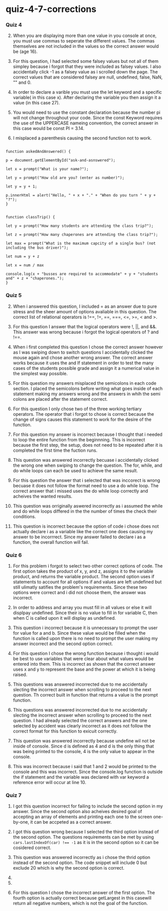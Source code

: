 # quiz-4-7-corrections

### Quiz 4

2. When you are displaying more than one value in you console at once, you must use commas to seperate the different values. The commas themselves are not included in the values so the correct answer would be (age 16).

8. For this question, I had selected some falsey values but not all of them simpley because i forgot that they were included as falsey values. I also accidentally click -1 as a falsey value as i scrolled down the page. The correct values that are considered falsey are null, undefined, false, NaN, "" and 0.

9. In order to declare a varible you must use the let keyword and a specific variable( in this case x). After declaring the variable you then assign it a value (in this case 27). 

10. You would need to use the constant declaration because the number pi will not change throughout your code. Since the const Keyword requires the use of the UPPERCASE nameing convention, the correct answer in this case would be const PI = 3.14.

11. I misplaced a parenthesis causing the second function not to work. 

```

function askedAndAnswered() {

p = document.getElementById("ask-and-asnswered");

let x = prompt("What is your name?");

let y = prompt("How old are you? (enter as number)");

let y = y + 1;

p.innerHtml = alert("Hello, " + x + "." + "When do you turn " + y + "?");
}


function classTrip() {

let y = prompt("How many students are attending the class trip?");

let z = prompt("How many chaperones are attending the class trip?");

let max = prompt("What is the maximum capcity of a single bus? (not including the bus driver)");

let num = y + z

let x = num / max

console.log(x + "busses are required to accommodate" + y + "students and" + z + "chaperones.");
}

```

### Quiz 5

2. When i answered this question, I included = as an answer due to pure stress and the sheer amount of options avaliable in this question. The correct list of relational operators is  !==, !=, ==, ===, <=, >=, < and >.

4. For this question I answer that the logical operators were !, ||, and &&. This answer was wrong because i forgot the logical operators of ? and !==.

6. When i first completed this question I chose the correct answer however as I was swiping down to switch questions I accidentally clicked the mouse again and chose another wrong answer. The correct answer works because it uses the and If statement in order to test the many cases of the students possible grade and assign it a numerical value in the simplest way possible. 

8. For this question my answers misplaced the semicolons in each code section. I placed the semicolons before writing what goes inside of each statement making my answers wrong and the answers in whih the semi colons are placed after the statement correct. 

9. For this question I only chose two of the three working tertiary operators. The operator that i forgot to chose is correct because the change of signs causes this statement to work for the desire of the function. 


11. For this question my answer is incorrect because I thought that i needed to loop the entire function from the beginnning. This is incorrect because the first step, the setup, does not need to be repeated after it is completed the first time the fuction runs.

12. This question was answered incorrectly becuase i accidentally clicked the wrong one when swiping to change the question. The for, while, and do while loops can each be used to achieve the same result. 

13. For this question the answer that i selected that was inccorect is wrong becuase it does not follow the format need to use a do while loop. The correct answer that i missed uses the do while loop correctly and acheives the wanted results. 

14. This question was orriginally aswered incorrectly as i assumed the while and do while loops differed in the the number of times the check their conditions. 

15. This question is incorrect because the option of code i chose does not actually declare i as a variable like the correct one does causing my answer to be incorrrect. Since my answer failed to declare i as a function, the overall function will fail. 

### Quiz 6

1. For this problem i forgot to select two other correct options of code. The first option takes the product of x, y, and z, assigns it to the variable product, and returns the variable product. The second option uses if statements to account for all options if and values are left undefined but still ulimatly satifies the problem's requirements. Since these two options were correct and i did not choose them, the answer was incorrect.

2. In order to address and array you must fill in all values or else it will displpay undefined. Since their is no value to fill in for variable C, then when C is called upon it will display as undefined. 

4. This question i incorrect because it is unnecessary to prompt the user for value for a and b. Since these value would be filled when the function is called upon there is no need to prompt the user making my answer incorrect and the second option correct. 

7. For this question I chose the wrong function because i thought i would be best to use variables that were clear about what values would be entered into them. This is incorrect as shown that the correct answer uses x and y to represent the base and the power at which it is being raised. 

9. This questions was answered incorrected due to me accidentally slecting the incorrect answer when scrolling to proceed to the next question. Th correct built in function that returns a value is the prompt function. 

10. This questions was answered incorrected due to me accidentally slecting the incorrect answer when scrolling to proceed to the next question. I had already selected the correct answers and the one selected by accident was clearly incorrect as it does not follow the correct format for this function to exicuit correctly.

11. This question was answered incorrectly because undefine wil not be inside of console. Since d is defined as 4 and d is the only thing that was being printed to the console, 4 is the only value to appear in the console. 

13. This was incorrect because i said that 1 and 2 would be printed to the console and this was incorrect. Since the console.log function is outside the if statement and the variable was declared with var keyword a reference error will occur at line 10. 

### Quiz 7
1. I got this question incorrect for failing to include the second option in my answer. Since the second option also acheives desired goal of accepting an array of elements and printing each one to the screen one-by-one, it can be accpeted as a correct answer. 

2. I got this question wrong because I selected the third option instead of the second option. The questions requirements can be met by using ``cars.lastIndexOf(car) !== -1`` as it is in the second option so it can be cosidered correct. 

4. This question was answered incorrectly as i chose the thrid option instead of the second option. The code snippet will include 0 but exclude 20 which is why the second option is correct. 

11. 
 
13.

14. For this question I chose the incorrect answer of the first option. The fourth option is actually correct because getLargest in this casewill return all negative numbers, which is not the goal of the function.
